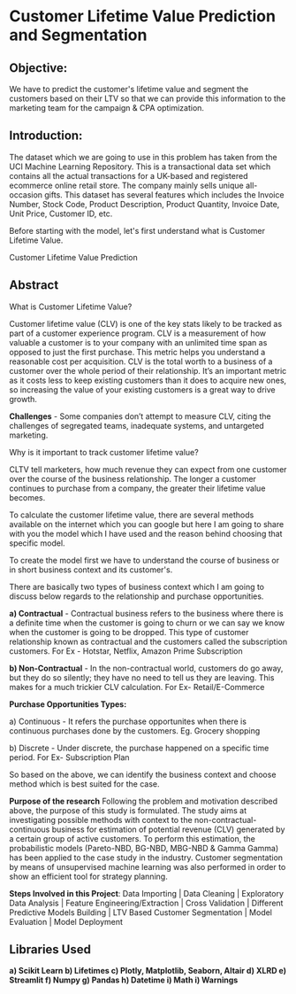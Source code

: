 # **Customer Lifetime Value Prediction and Segmentation**
## **Objective:**
We have to predict the customer's lifetime value and segment the customers based on their LTV so that we can provide this information to the marketing team for the campaign & CPA optimization.

## **Introduction:**
The dataset which we are going to use in this problem has taken from the UCI Machine Learning Repository. This is a transactional data set which contains all the actual transactions for a UK-based and registered ecommerce online retail store. The company mainly sells unique all-occasion gifts. This dataset has several features which includes the Invoice Number, Stock Code, Product Description, Product Quantity, Invoice Date, Unit Price, Customer ID, etc.

Before starting with the model, let's first understand what is Customer Lifetime Value.

Customer Lifetime Value Prediction

## **Abstract**
What is Customer Lifetime Value?

Customer lifetime value (CLV) is one of the key stats likely to be tracked as part of a customer experience program. CLV is a measurement of how valuable a customer is to your company with an unlimited time span as opposed to just the first purchase. This metric helps you understand a reasonable cost per acquisition. CLV is the total worth to a business of a customer over the whole period of their relationship. It’s an important metric as it costs less to keep existing customers than it does to acquire new ones, so increasing the value of your existing customers is a great way to drive growth.

**Challenges** - Some companies don’t attempt to measure CLV, citing the challenges of segregated teams, inadequate systems, and untargeted marketing.

Why is it important to track customer lifetime value?

CLTV tell marketers, how much revenue they can expect from one customer over the course of the business relationship. The longer a customer continues to purchase from a company, the greater their lifetime value becomes.

To calculate the customer lifetime value, there are several methods available on the internet which you can google but here I am going to share with you the model which I have used and the reason behind choosing that specific model.

To create the model first we have to understand the course of business or in short business context and its customer's.

There are basically two types of business context which I am going to discuss below regards to the relationship and purchase opportunities.

**a) Contractual** - Contractual business refers to the business where there is a definite time when the customer is going to churn or we can say we know when the customer is going to be dropped. This type of customer relationship known as contractual and the customers called the subscription customers. For Ex - Hotstar, Netflix, Amazon Prime Subscription

**b) Non-Contractual** - In the non-contractual world, customers do go away, but they do so silently; they have no need to tell us they are leaving. This makes for a much trickier CLV calculation. For Ex- Retail/E-Commerce


**Purchase Opportunities Types:**

a) Continuous - It refers the purchase opportunites when there is continuous purchases done by the customers. Eg. Grocery shopping

b) Discrete - Under discrete, the purchase happened on a specific time period. For Ex- Subscription Plan

So based on the above, we can identify the business context and choose method which is best suited for the case.

**Purpose of the research**
Following the problem and motivation described above, the purpose of this study is formulated. The study aims at investigating possible methods with context to the non-contractual-continuous business for estimation of potential revenue (CLV) generated by a certain group of active customers. To perform this estimation, the probabilistic models (Pareto-NBD, BG-NBD, MBG-NBD & Gamma Gamma) has been applied to the case study in the industry. Customer segmentation by means of unsupervised machine learning was also performed in order to show an efficient tool for strategy planning.

**Steps Involved in this Project**: Data Importing | Data Cleaning | Exploratory Data Analysis | Feature Engineering/Extraction | Cross Validation | Different Predictive Models Building | LTV Based Customer Segmentation | Model Evaluation | Model Deployment

## Libraries Used

**a) Scikit Learn b) Lifetimes c) Plotly, Matplotlib, Seaborn, Altair d) XLRD e) Streamlit f) Numpy g) Pandas h) Datetime i) Math i) Warnings**
